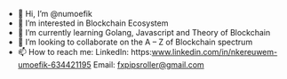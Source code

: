 - 👋 Hi, I’m @numoefik
- 👀 I’m interested in Blockchain Ecosystem
- 🌱 I’m currently learning Golang, Javascript and Theory of Blockchain
- 💞️ I’m looking to collaborate on the A – Z of Blockchain spectrum
- 📫 How to reach me: LinkedIn: https:www.linkedin.com/in/nkereuwem-umoefik-634421195 Email: fxpipsroller@gmail.com

<!---
numoefik/numoefik is a ✨ special ✨ repository because its `README.md` (this file) appears on your GitHub profile.
You can click the Preview link to take a look at your changes.
--->
